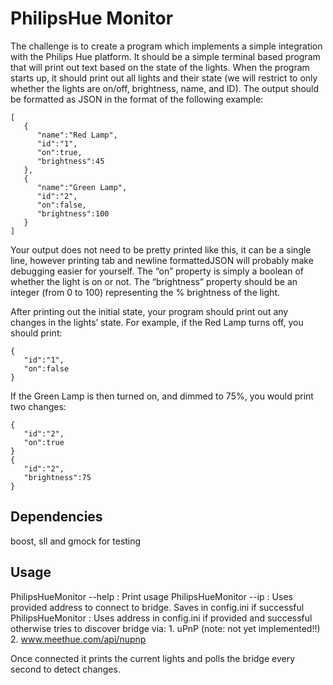 # PhilipsHue Monitor

The challenge is to create a program which implements a simple integration with the Philips Hue platform.  It should be a simple terminal based program that will print out text based on the state of the lights.  When the program starts up, it should print out all lights and their state (we will restrict to only whether the lights are on/off, brightness, name, and ID).  The output should be formatted as JSON in the format of the following example:

```
[  
   {  
      "name":"Red Lamp",
      "id":"1",
      "on":true,
      "brightness":45
   },
   {  
      "name":"Green Lamp",
      "id":"2",
      "on":false,
      "brightness":100
   }
]
```
Your output does not need to be pretty printed like this, it can be a single line, however printing tab and newline formattedJSON will probably make debugging easier for yourself.  The “on” property is simply a boolean of whether the light is on or not.  The “brightness” property should be an integer (from 0 to 100) representing the % brightness of the light.

After printing out the initial state, your program should print out any changes in the lights’ state.  For example, if the Red Lamp turns off, you should print:
```
{  
   "id":"1",
   "on":false
}
```
If the Green Lamp is then turned on, and dimmed to 75%, you would print two changes:
```
{  
   "id":"2",
   "on":true
}
{  
   "id":"2",
   "brightness":75
}
```

## Dependencies
boost, sll and gmock for testing


## Usage
PhilipsHueMonitor --help            : Print usage
PhilipsHueMonitor --ip <IP address> : Uses provided address to connect to bridge.
                                      Saves in config.ini if successful
PhilipsHueMonitor                   : Uses address in config.ini if provided and 
                                      successful otherwise tries to discover bridge via:
                                      1. uPnP (note: not yet implemented!!)
                                      2. www.meethue.com/api/nupnp
                                      
Once connected it prints the current lights and polls the bridge every second to detect changes.
                                      